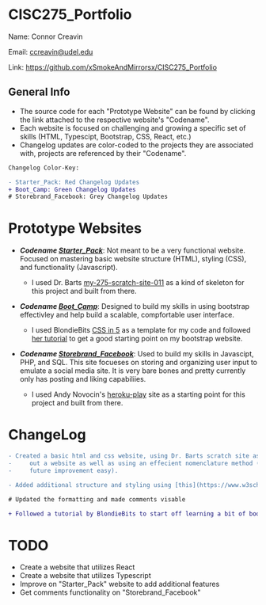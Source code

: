 # CISC275_Portfolio

Name: Connor Creavin

Email: ccreavin@udel.edu

Link: https://github.com/xSmokeAndMirrorsx/CISC275_Portfolio 

## General Info

* The source code for each "Prototype Website" can be found by clicking the link attached to the respective website's "Codename". 
* Each website is focused on challenging and growing a specific set of skills (HTML, Typescipt, Bootstrap, CSS, React, etc.)
* Changelog updates are color-coded to the projects they are associated with, projects are referenced by their "Codename".

```diff
Changelog Color-Key:

- Starter_Pack: Red Changelog Updates
+ Boot_Camp: Green Changelog Updates
# Storebrand_Facebook: Grey Changelog Updates
```

# Prototype Websites

* ***Codename [Starter_Pack](https://github.com/xSmokeAndMirrorsx/WebDevStarterPack)***: Not meant to be a very functional website. Focused on mastering basic website structure (HTML), styling (CSS), and functionality (Javascript).
   
   - I used Dr. Barts [my-275-scratch-site-011](https://github.com/acbart/my-275-scratch-site-011) as a kind of skeleton for this project and built from there.

* ***Codename [Boot_Camp](https://github.com/xSmokeAndMirrorsx/BootCamp)***: Designed to build my skills in using bootstrap effectivley and help build a scalable, compfortable user interface. 

   - I used BlondieBits [CSS in 5](https://github.com/blondiebits/code-in-5/tree/master/CSS%20in%205) as a template for my code and followed [her tutorial](https://www.youtube.com/watch?v=yalxT0PEx8c&ab_channel=blondiebytes) to get a good starting point on my bootstrap website.

* ***Codename [Storebrand_Facebook](https://github.com/xSmokeAndMirrorsx/Read_It)***: Used to build my skills in Javascipt, PHP, and SQL. This site focueses on storing and organizing user input to emulate a social media site. It is very bare bones and pretty currently only has posting and liking capabiliies. 

   - I used Andy Novocin's [heroku-play](https://github.com/AndyNovo/heroku-play) site as a starting point for this project and built from there. 

# ChangeLog

```diff
- Created a basic html and css website, using Dr. Barts scratch site as a base, to demonstrate and improve upon my skill in laying 
-     out a website as well as using an effecient nomenclature method (properly using classes and IDs and such for styling and 
-     future improvement easy). 

- Added additional structure and styling using [this](https://www.w3schools.com/css/css_examples.asp) tutorial as a reference.

# Updated the formatting and made comments visable 

+ Followed a tutorial by BlondieBits to start off learning a bit of boostrap and get a good foundation for this project
```
# TODO

* Create a website that utilizes React
* Create a website that utilizes Typescript
* Improve on "Starter_Pack" website to add additional features
* Get comments functionality on "Storebrand_Facebook"
